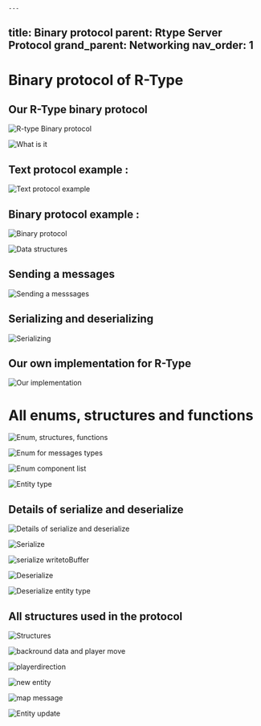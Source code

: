     ---
title: Binary protocol
parent: Rtype Server Protocol
grand_parent: Networking
nav_order: 1
---

# Binary protocol of R-Type

## Our R-Type binary protocol

![R-type Binary protocol](image-3.png)

![What is it](image.png)

## Text protocol example : 

![Text protocol example](image-1.png)

## Binary protocol example :

![Binary protocol](image-2.png)

![Data structures](image-4.png)

## Sending a messages

![Sending a messsages](image-5.png)

## Serializing and deserializing

![Serializing](image-6.png)

## Our own implementation for R-Type

![Our implementation](image-7.png)

# All enums, structures and functions

![Enum, structures, functions](image-8.png)

![Enum for messages types](image-9.png)

![Enum component list](image-10.png)

![Entity type](image-11.png)

## Details of serialize and deserialize

![Details of serialize and deserialize](image-12.png)

![Serialize](image-13.png)

![serialize writetoBuffer](image-14.png)

![Deserialize](image-15.png)

![Deserialize entity type](image-16.png)

## All structures used in the protocol

![Structures](image-17.png)

![backround data and player move](image-18.png)

![playerdirection](image-19.png)

![new entity](image-20.png)

![map message](image-21.png)

![Entity update](image-22.png)
